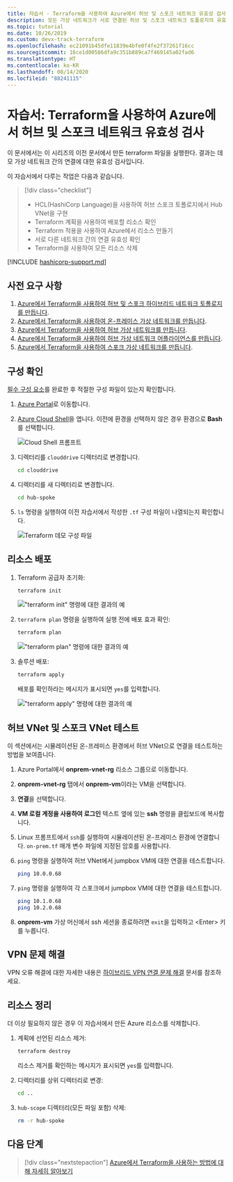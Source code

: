 ```yaml
---
title: 자습서 - Terraform을 사용하여 Azure에서 허브 및 스포크 네트워크 유효성 검사
description: 모든 가상 네트워크가 서로 연결된 허브 및 스포크 네트워크 토폴로지의 유효성을 검사하는 방법을 알아봅니다.
ms.topic: tutorial
ms.date: 10/26/2019
ms.custom: devx-track-terraform
ms.openlocfilehash: ec21091b45dfe11839e4bfe0f4fe2f37261f16cc
ms.sourcegitcommit: 16ce1d00586dfa9c351b889ca7f469145a02fad6
ms.translationtype: HT
ms.contentlocale: ko-KR
ms.lasthandoff: 08/14/2020
ms.locfileid: "88241115"
---
```

# <a name="tutorial-validate-a-hub-and-spoke-network-in-azure-using-terraform"></a>자습서: Terraform을 사용하여 Azure에서 허브 및 스포크 네트워크 유효성 검사

이 문서에서는 이 시리즈의 이전 문서에서 만든 terraform 파일을 실행한다. 결과는 데모 가상 네트워크 간의 연결에 대한 유효성 검사입니다.

이 자습서에서 다루는 작업은 다음과 같습니다.

> [!div class="checklist"]
> * HCL(HashiCorp Language)을 사용하여 허브 스포크 토폴로지에서 Hub VNet을 구현
> * Terraform 계획을 사용하여 배포할 리소스 확인
> * Terraform 적용을 사용하여 Azure에서 리소스 만들기
> * 서로 다른 네트워크 간의 연결 유효성 확인
> * Terraform을 사용하여 모든 리소스 삭제

[!INCLUDE [hashicorp-support.md](includes/hashicorp-support.md)]

## <a name="prerequisites"></a>사전 요구 사항

1. [Azure에서 Terraform을 사용하여 허브 및 스포크 하이브리드 네트워크 토폴로지를 만듭니다](./hub-spoke-introduction.md).
1. [Azure에서 Terraform을 사용하여 온-프레미스 가상 네트워크를 만듭니다](./hub-spoke-on-prem.md).
1. [Azure에서 Terraform을 사용하여 허브 가상 네트워크를 만듭니다](./hub-spoke-hub-network.md).
1. [Azure에서 Terraform을 사용하여 허브 가상 네트워크 어플라이언스를 만듭니다](./hub-spoke-hub-nva.md).
1. [Azure에서 Terraform을 사용하여 스포크 가상 네트워크를 만듭니다](./hub-spoke-spoke-network.md).

## <a name="verify-your-configuration"></a>구성 확인

[필수 구성 요소](#prerequisites)를 완료한 후 적절한 구성 파일이 있는지 확인합니다.

1. [Azure Portal](https://portal.azure.com)로 이동합니다.

1. [Azure Cloud Shell](/azure/cloud-shell/overview)을 엽니다. 이전에 환경을 선택하지 않은 경우 환경으로 **Bash**를 선택합니다.

    ![Cloud Shell 프롬프트](./media/common/azure-portal-cloud-shell-button-min.png)

1. 디렉터리를 `clouddrive` 디렉터리로 변경합니다.

    ```bash
    cd clouddrive
    ```

1. 디렉터리를 새 디렉터리로 변경합니다.

    ```bash
    cd hub-spoke
    ```

1. `ls` 명령을 실행하여 이전 자습서에서 작성한 `.tf` 구성 파일이 나열되는지 확인합니다.

    ![Terraform 데모 구성 파일](./media/hub-and-spoke-tutorial-series/hub-spoke-config-files.png)

## <a name="deploy-the-resources"></a>리소스 배포

1. Terraform 공급자 초기화:
    
    ```bash
    terraform init
    ```
    
    !["terraform init" 명령에 대한 결과의 예](./media/hub-and-spoke-tutorial-series/hub-spoke-terraform-init.png)
    
1. `terraform plan` 명령을 실행하여 실행 전에 배포 효과 확인:

    ```bash
    terraform plan
    ```
    
    !["terraform plan" 명령에 대한 결과의 예](./media/hub-and-spoke-tutorial-series/hub-spoke-terraform-plan.png)

1. 솔루션 배포:

    ```bash
    terraform apply
    ```
    
    배포를 확인하라는 메시지가 표시되면 `yes`를 입력합니다.

    !["terraform apply" 명령에 대한 결과의 예](./media/hub-and-spoke-tutorial-series/hub-spoke-terraform-apply.png)
    
## <a name="test-the-hub-vnet-and-spoke-vnets"></a>허브 VNet 및 스포크 VNet 테스트

이 섹션에서는 시뮬레이션된 온-프레미스 환경에서 허브 VNet으로 연결을 테스트하는 방법을 보여줍니다.

1. Azure Portal에서 **onprem-vnet-rg** 리소스 그룹으로 이동합니다.

1. **onprem-vnet-rg** 탭에서 **onprem-vm**이라는 VM을 선택합니다.

1. **연결**을 선택합니다.

1. **VM 로컬 계정을 사용하여 로그인** 텍스트 옆에 있는 **ssh** 명령을 클립보드에 복사합니다.

1. Linux 프롬프트에서 `ssh`를 실행하여 시뮬레이션된 온-프레미스 환경에 연결합니다. `on-prem.tf` 매개 변수 파일에 지정된 암호를 사용합니다.

1. `ping` 명령을 실행하여 허브 VNet에서 jumpbox VM에 대한 연결을 테스트합니다.

   ```bash
   ping 10.0.0.68
   ```

1. `ping` 명령을 실행하여 각 스포크에서 jumpbox VM에 대한 연결을 테스트합니다.

   ```bash
   ping 10.1.0.68
   ping 10.2.0.68
   ```

1. **onprem-vm** 가상 머신에서 ssh 세션을 종료하려면 `exit`을 입력하고 &lt;Enter> 키를 누릅니다.

## <a name="troubleshoot-vpn-issues"></a>VPN 문제 해결

VPN 오류 해결에 대한 자세한 내용은 [하이브리드 VPN 연결 문제 해결](/azure/architecture/reference-architectures/hybrid-networking/troubleshoot-vpn) 문서를 참조하세요.

## <a name="clean-up-resources"></a>리소스 정리

더 이상 필요하지 않은 경우 이 자습서에서 만든 Azure 리소스를 삭제합니다.

1. 계획에 선언된 리소스 제거:

    ```bash
    terraform destroy
    ```

    리소스 제거를 확인하는 메시지가 표시되면 `yes`를 입력합니다.

1. 디렉터리를 상위 디렉터리로 변경:

    ```bash
    cd ..
    ```

1. `hub-scope` 디렉터리(모든 파일 포함) 삭제:

    ```bash
    rm -r hub-spoke
    ```

## <a name="next-steps"></a>다음 단계

> [!div class="nextstepaction"] 
> [Azure에서 Terraform을 사용하는 방법에 대해 자세히 알아보기](/azure/terraform)